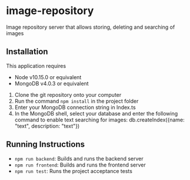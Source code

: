 # image-repository
Image repository server that allows storing, deleting and searching of images

## Installation

This application requires
* Node v10.15.0 or equivalent
* MongoDB v4.0.3 or equivalent

1. Clone the git repository onto your computer
2. Run the command `npm install` in the project folder
3. Enter your MongoDB connection string in Index.ts
4. In the MongoDB shell, select your database and enter the following command to enable text searching for images:
db.createIndex({name: "text", description: "text"})

## Running Instructions
* `npm run backend`: Builds and runs the backend server
* `npm run frontend`: Builds and runs the frontend server
* `npm run test`: Runs the project acceptance tests
